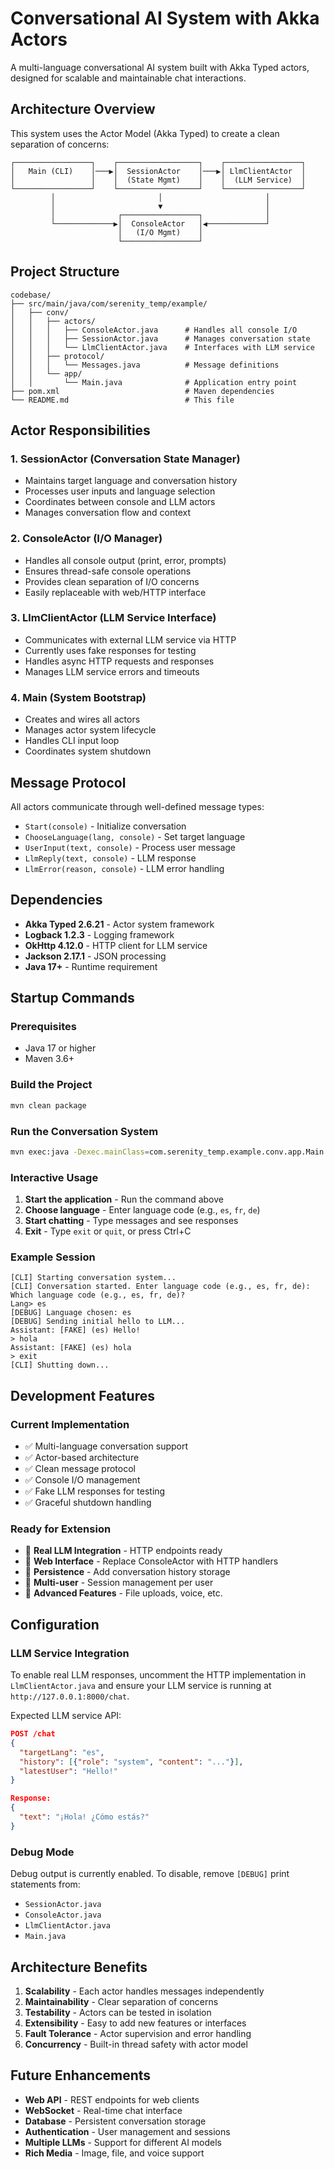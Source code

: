 # Conversational AI System with Akka Actors

A multi-language conversational AI system built with Akka Typed actors, designed for scalable and maintainable chat interactions.

## Architecture Overview

This system uses the Actor Model (Akka Typed) to create a clean separation of concerns:

```
┌─────────────────┐    ┌──────────────────┐    ┌─────────────────┐
│   Main (CLI)    │───▶│  SessionActor    │───▶│ LlmClientActor  │
│                 │    │  (State Mgmt)    │    │  (LLM Service)  │
└─────────────────┘    └──────────────────┘    └─────────────────┘
         │                       │                       │
         │                       ▼                       │
         │              ┌─────────────────┐              │
         └─────────────▶│  ConsoleActor   │◀─────────────┘
                        │   (I/O Mgmt)    │
                        └─────────────────┘
```

## Project Structure

```
codebase/
├── src/main/java/com/serenity_temp/example/
│   ├── conv/
│   │   ├── actors/
│   │   │   ├── ConsoleActor.java      # Handles all console I/O
│   │   │   ├── SessionActor.java      # Manages conversation state
│   │   │   └── LlmClientActor.java    # Interfaces with LLM service
│   │   ├── protocol/
│   │   │   └── Messages.java          # Message definitions
│   │   └── app/
│   │       └── Main.java              # Application entry point
├── pom.xml                            # Maven dependencies
└── README.md                          # This file
```

## Actor Responsibilities

### 1. **SessionActor** (Conversation State Manager)
- Maintains target language and conversation history
- Processes user inputs and language selection
- Coordinates between console and LLM actors
- Manages conversation flow and context

### 2. **ConsoleActor** (I/O Manager)
- Handles all console output (print, error, prompts)
- Ensures thread-safe console operations
- Provides clean separation of I/O concerns
- Easily replaceable with web/HTTP interface

### 3. **LlmClientActor** (LLM Service Interface)
- Communicates with external LLM service via HTTP
- Currently uses fake responses for testing
- Handles async HTTP requests and responses
- Manages LLM service errors and timeouts

### 4. **Main** (System Bootstrap)
- Creates and wires all actors
- Manages actor system lifecycle
- Handles CLI input loop
- Coordinates system shutdown

## Message Protocol

All actors communicate through well-defined message types:

- `Start(console)` - Initialize conversation
- `ChooseLanguage(lang, console)` - Set target language
- `UserInput(text, console)` - Process user message
- `LlmReply(text, console)` - LLM response
- `LlmError(reason, console)` - LLM error handling

## Dependencies

- **Akka Typed 2.6.21** - Actor system framework
- **Logback 1.2.3** - Logging framework
- **OkHttp 4.12.0** - HTTP client for LLM service
- **Jackson 2.17.1** - JSON processing
- **Java 17+** - Runtime requirement

## Startup Commands

### Prerequisites
- Java 17 or higher
- Maven 3.6+

### Build the Project
```bash
mvn clean package
```

### Run the Conversation System
```bash
mvn exec:java -Dexec.mainClass=com.serenity_temp.example.conv.app.Main
```

### Interactive Usage
1. **Start the application** - Run the command above
2. **Choose language** - Enter language code (e.g., `es`, `fr`, `de`)
3. **Start chatting** - Type messages and see responses
4. **Exit** - Type `exit` or `quit`, or press Ctrl+C

### Example Session
```
[CLI] Starting conversation system...
[CLI] Conversation started. Enter language code (e.g., es, fr, de):
Which language code (e.g., es, fr, de)?
Lang> es
[DEBUG] Language chosen: es
[DEBUG] Sending initial hello to LLM...
Assistant: [FAKE] (es) Hello!
> hola
Assistant: [FAKE] (es) hola
> exit
[CLI] Shutting down...
```

## Development Features

### Current Implementation
- ✅ Multi-language conversation support
- ✅ Actor-based architecture
- ✅ Clean message protocol
- ✅ Console I/O management
- ✅ Fake LLM responses for testing
- ✅ Graceful shutdown handling

### Ready for Extension
- 🔄 **Real LLM Integration** - HTTP endpoints ready
- 🔄 **Web Interface** - Replace ConsoleActor with HTTP handlers
- 🔄 **Persistence** - Add conversation history storage
- 🔄 **Multi-user** - Session management per user
- 🔄 **Advanced Features** - File uploads, voice, etc.

## Configuration

### LLM Service Integration
To enable real LLM responses, uncomment the HTTP implementation in `LlmClientActor.java` and ensure your LLM service is running at `http://127.0.0.1:8000/chat`.

Expected LLM service API:
```json
POST /chat
{
  "targetLang": "es",
  "history": [{"role": "system", "content": "..."}],
  "latestUser": "Hello!"
}

Response:
{
  "text": "¡Hola! ¿Cómo estás?"
}
```

### Debug Mode
Debug output is currently enabled. To disable, remove `[DEBUG]` print statements from:
- `SessionActor.java`
- `ConsoleActor.java` 
- `LlmClientActor.java`
- `Main.java`

## Architecture Benefits

1. **Scalability** - Each actor handles messages independently
2. **Maintainability** - Clear separation of concerns
3. **Testability** - Actors can be tested in isolation
4. **Extensibility** - Easy to add new features or interfaces
5. **Fault Tolerance** - Actor supervision and error handling
6. **Concurrency** - Built-in thread safety with actor model

## Future Enhancements

- **Web API** - REST endpoints for web clients
- **WebSocket** - Real-time chat interface
- **Database** - Persistent conversation storage
- **Authentication** - User management and sessions
- **Multiple LLMs** - Support for different AI models
- **Rich Media** - Image, file, and voice support